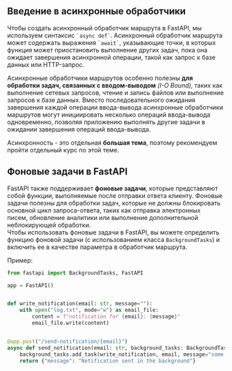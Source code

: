 
## Введение в асинхронные обработчики

Чтобы создать асинхронный обработчик маршрута в FastAPI, мы используем синтаксис `` `async def` ``. Асинхронный обработчик маршрута может содержать выражения `` `await` ``, указывающие точки, в которых функция может приостановить выполнение других задач, пока она ожидает завершения асинхронной операции, такой как запрос к базе данных или HTTP-запрос.

Асинхронные обработчики маршрутов особенно полезны **для обработки задач, связанных с вводом-выводом** _(I-O Bound)_, таких как выполнение сетевых запросов, чтение и запись файлов или выполнение запросов к базе данных. Вместо последовательного ожидания завершения каждой операции ввода-вывода асинхронные обработчики маршрутов могут инициировать несколько операций ввода-вывода одновременно, позволяя приложению выполнять другие задачи в ожидании завершения операций ввода-вывода.

Асинхронность - это отдельная **большая тема**, поэтому рекомендуем пройти отдельный курс по этой теме. 

## Фоновые задачи в FastAPI

FastAPI также поддерживает **фоновые задачи**, которые представляют собой функции, выполняемые после отправки ответа клиенту. Фоновые задачи полезны для обработки задач, которые не должны блокировать основной цикл запроса-ответа, таких как отправка электронных писем, обновление аналитики или выполнение дополнительной неблокирующей обработки.  
Чтобы использовать фоновые задачи в FastAPI, вы можете определить функцию фоновой задачи (с использованием класса `BackgroundTasks`) и включить ее в качестве параметра в обработчик маршрута.

Пример:
```python
from fastapi import BackgroundTasks, FastAPI

app = FastAPI()


def write_notification(email: str, message=""):
    with open("log.txt", mode="w") as email_file:
        content = f"notification for {email}: {message}"
        email_file.write(content)


@app.post("/send-notification/{email}")
async def send_notification(email: str, background_tasks: BackgroundTasks):
    background_tasks.add_task(write_notification, email, message="some notification")
    return {"message": "Notification sent in the background"}

```
